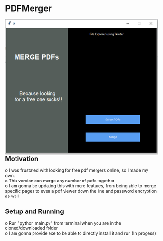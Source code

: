 # PDFMerger
<img src="SampleImages/1.png"
     alt="App GUI"
     style="float: left; margin-right: 10px;" />
     
<h2>Motivation</h2>
o	  I was frustated with looking for free pdf mergers online, so I made my own. 
<br>
o	  This version can merge any number of pdfs together
<br>
o	  I am gonna be updating this with more features, from being able to merge specific pages to even a pdf viewer down the line and password encryption as well
<br>
<h2>Setup and Running</h2>
o	  Run "python main.py" from terminal when you are in the cloned/downloaded folder
<br>
o	  I am gonna provide exe to be able to directly install it and run (In progess)
